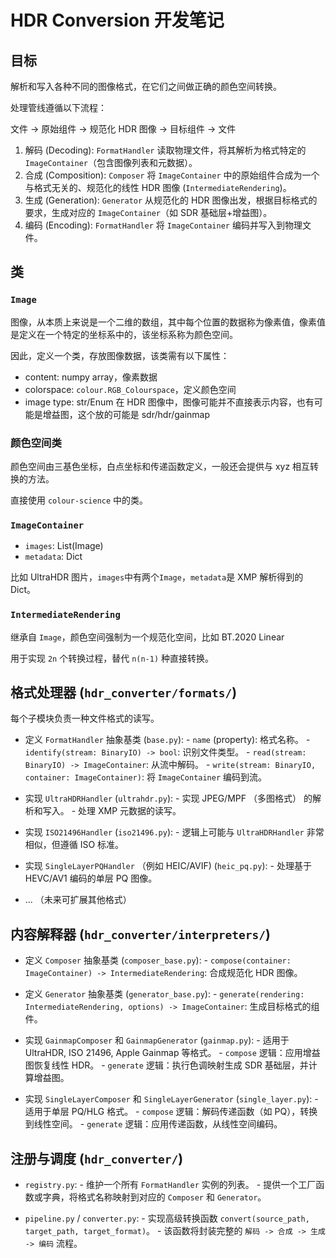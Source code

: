 # HDR Conversion 开发笔记

## 目标

解析和写入各种不同的图像格式，在它们之间做正确的颜色空间转换。

处理管线遵循以下流程：

文件 -> 原始组件 -> 规范化 HDR 图像 -> 目标组件 -> 文件

1.  解码 (Decoding): `FormatHandler` 读取物理文件，将其解析为格式特定的 `ImageContainer`（包含图像列表和元数据）。
2.  合成 (Composition): `Composer` 将 `ImageContainer` 中的原始组件合成为一个与格式无关的、规范化的线性 HDR 图像 (`IntermediateRendering`)。
3.  生成 (Generation): `Generator` 从规范化的 HDR 图像出发，根据目标格式的要求，生成对应的 `ImageContainer`（如 SDR 基础层+增益图）。
4.  编码 (Encoding): `FormatHandler` 将 `ImageContainer` 编码并写入到物理文件。

## 类

### `Image`

图像，从本质上来说是一个二维的数组，其中每个位置的数据称为像素值，像素值是定义在一个特定的坐标系中的，该坐标系称为颜色空间。

因此，定义一个类，存放图像数据，该类需有以下属性：

- content: numpy array，像素数据
- colorspace: `colour.RGB_Colourspace`，定义颜色空间
- image type: str/Enum 在 HDR 图像中，图像可能并不直接表示内容，也有可能是增益图，这个放的可能是 sdr/hdr/gainmap
  
### 颜色空间类

颜色空间由三基色坐标，白点坐标和传递函数定义，一般还会提供与 xyz 相互转换的方法。

直接使用 `colour-science` 中的类。

### `ImageContainer`

- `images`: List(Image)
- `metadata`: Dict
  
比如 UltraHDR 图片，`images`中有两个`Image`，`metadata`是 XMP 解析得到的 Dict。

### `IntermediateRendering` 

继承自 `Image`，颜色空间强制为一个规范化空间，比如 BT.2020 Linear

用于实现 `2n` 个转换过程，替代 `n(n-1)` 种直接转换。

## 格式处理器 (`hdr_converter/formats/`)

每个子模块负责一种文件格式的读写。

-    定义 `FormatHandler` 抽象基类 (`base.py`):
    -   `name` (property): 格式名称。
    -   `identify(stream: BinaryIO) -> bool`: 识别文件类型。
    -   `read(stream: BinaryIO) -> ImageContainer`: 从流中解码。
    -   `write(stream: BinaryIO, container: ImageContainer)`: 将 `ImageContainer` 编码到流。

-    实现 `UltraHDRHandler` (`ultrahdr.py`):
    -   实现 JPEG/MPF （多图格式） 的解析和写入。
    -   处理 XMP 元数据的读写。

-    实现 `ISO21496Handler` (`iso21496.py`):
    -   逻辑上可能与 `UltraHDRHandler` 非常相似，但遵循 ISO 标准。

-    实现 `SingleLayerPQHandler` （例如 HEIC/AVIF) (`heic_pq.py`):
    -   处理基于 HEVC/AV1 编码的单层 PQ 图像。

-    ... （未来可扩展其他格式）

## 内容解释器 (`hdr_converter/interpreters/`)

-    定义 `Composer` 抽象基类 (`composer_base.py`):
    -   `compose(container: ImageContainer) -> IntermediateRendering`: 合成规范化 HDR 图像。

-    定义 `Generator` 抽象基类 (`generator_base.py`):
    -   `generate(rendering: IntermediateRendering, options) -> ImageContainer`: 生成目标格式的组件。

-    实现 `GainmapComposer` 和 `GainmapGenerator` (`gainmap.py`):
    -   适用于 UltraHDR, ISO 21496, Apple Gainmap 等格式。
    -   `compose` 逻辑：应用增益图恢复线性 HDR。
    -   `generate` 逻辑：执行色调映射生成 SDR 基础层，并计算增益图。

-    实现 `SingleLayerComposer` 和 `SingleLayerGenerator` (`single_layer.py`):
    -   适用于单层 PQ/HLG 格式。
    -   `compose` 逻辑：解码传递函数（如 PQ），转换到线性空间。
    -   `generate` 逻辑：应用传递函数，从线性空间编码。

## 注册与调度 (`hdr_converter/`)

-    `registry.py`:
    -   维护一个所有 `FormatHandler` 实例的列表。
    -   提供一个工厂函数或字典，将格式名称映射到对应的 `Composer` 和 `Generator`。

-    `pipeline.py` / `converter.py`:
    -   实现高级转换函数 `convert(source_path, target_path, target_format)`。
    -   该函数将封装完整的 `解码 -> 合成 -> 生成 -> 编码` 流程。
